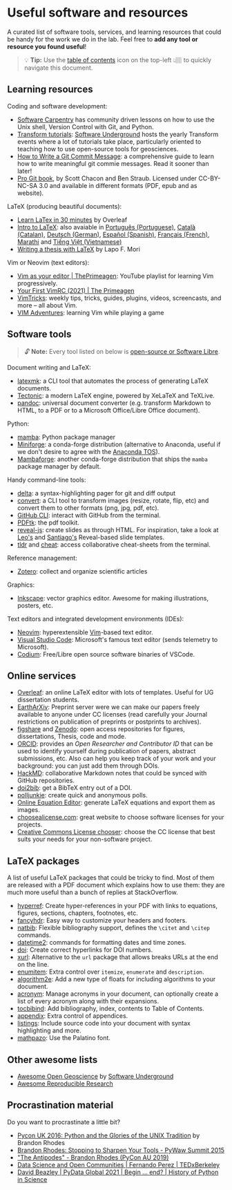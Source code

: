 # Useful software and resources

A curated list of software tools, services, and learning resources that could
be handy for the work we do in the lab.
Feel free to **add any tool or resource you found useful**!

> 💡 **Tip:** Use the [table of contents](https://github.blog/changelog/2021-04-13-table-of-contents-support-in-markdown-files/)
> icon on the top-left 👆🏽 to quickly navigate this document.

## Learning resources

Coding and software development:
- [Software Carpentry](https://software-carpentry.org/lessons/) has community
  driven lessons on how to use the Unix shell, Version Control with Git, and
  Python.
- [Transform tutorials](https://www.youtube.com/c/SoftwareUnderground/videos):
  [Software Underground](https://softwareunderground.org/) hosts the yearly
  Transform events where a lot of tutorials take place, particularly oriented
  to teaching how to use open-source tools for geosciences.
- [How to Write a Git Commit
  Message](https://chris.beams.io/posts/git-commit/): a comprehensive guide to
  learn how to write meaningful git commie messages. Read it sooner than later!
- [Pro Git book](https://git-scm.com/book/en/v2), by Scott Chacon and Ben
  Straub. Licensed under CC-BY-NC-SA 3.0 and available in different formats
  (PDF, epub and as website).

LaTeX (producing beautiful documents):
- [Learn LaTex in 30 minutes](https://www.overleaf.com/learn/latex/Learn_LaTeX_in_30_minutes)
  by Overleaf
- [Intro to LaTeX](https://www.learnlatex.org/en/): also avaiable in
  [Português (Portuguese)](https://www.learnlatex.org/pt/), [Català (Catalan)](https://www.learnlatex.org/ca/),
  [Deutsch (German)](https://www.learnlatex.org/de/), [Español (Spanish)](https://www.learnlatex.org/es/),
  [Français (French)](https://www.learnlatex.org/fr/), [Marathi](https://www.learnlatex.org/mr/) and
  [Tiếng Việt (Vietnamese)](https://www.learnlatex.org/vi/)
- [Writing a thesis with LaTeX](https://tug.org/pracjourn/2008-1/mori/mori.pdf)
  by Lapo F. Mori

Vim or Neovim (text editors):
- [Vim as your editor
  | ThePrimeagen](https://www.youtube.com/watch?v=H3o4l4GVLW0&list=PLm323Lc7iSW_wuxqmKx_xxNtJC_hJbQ7R):
  YouTube playlist for learning Vim progressively.
- [Your First VimRC (2021) | The Primeagen](https://www.youtube.com/watch?v=DogKdiRx7ls)
- [VimTricks](https://vimtricks.com/): weekly tips, tricks, guides,
  plugins, videos, screencasts, and more – all about Vim.
- [VIM Adventures](https://vim-adventures.com/): learning Vim while playing
    a game

## Software tools

> 🔓 **Note:** Every tool listed on below is [open-source or Software
> Libre](https://en.wikipedia.org/wiki/Free_software).

Document writing and LaTeX:
- [latexmk](https://www.ctan.org/pkg/latexmk): a CLI tool that automates the
  process of generating LaTeX documents.
- [Tectonic](https://tectonic-typesetting.github.io/en-US/): a modern LaTeX
  engine, powered by XeLaTeX and TeXLive.
- [pandoc](https://pandoc.org/): universal document converter (e.g. transform
  Markdown to HTML, to a PDF or to a Microsoft Office/Libre Office document).

Python:
- [mamba](https://mamba.readthedocs.io/): Python package manager
- [Miniforge](https://github.com/conda-forge/miniforge): a conda-forge
  distribution (alternative to Anaconda, useful if we don't desire to agree
  with the [Anaconda TOS](https://www.anaconda.com/terms-of-service)).
- [Mambaforge](https://github.com/conda-forge/miniforge#mambaforge): another
  conda-forge distribution that ships the `mamba` package manager by default.

Handy command-line tools:
- [delta](https://github.com/dandavison/delta): a syntax-highlighting pager for
  git and diff output
- [convert](https://imagemagick.org/script/convert.php): a CLI tool to
  transform images (resize, rotate, flip, etc) and convert them to other
  formats (png, jpg, pdf, etc).
- [GitHub CLI](https://cli.github.com/): interact with GitHub from the
  terminal.
- [PDFtk](https://www.pdflabs.com/tools/pdftk-the-pdf-toolkit/): the pdf
  toolkit.
- [reveal-js](https://revealjs.com/): create slides as through HTML. For
  inspiration, take a look at
  [Leo's](https://github.com/leouieda/talk-template) and
  [Santiago's](https://github.com/santisoler/talk-template) Reveal-based slide
  templates.
- [tldr](https://github.com/tldr-pages/tldr) and
  [cheat](https://github.com/cheat/cheat): access collaborative cheat-sheets
  from the terminal.

Reference management:
- [Zotero](https://www.zotero.org/): collect and organize scientific articles

Graphics:
- [Inkscape](https://inkscape.org/): vector graphics editor. Awesome for making
  illustrations, posters, etc.

Text editors and integrated development environments (IDEs):
- [Neovim](https://neovim.io/): hyperextensible
  [Vim](https://www.vim.org/)-based text editor.
- [Visual Studio Code](https://code.visualstudio.com/): Microsoft's famous text
  editor (sends telemetry to Microsoft).
- [Codium](https://vscodium.com/): Free/Libre open source software binaries of
  VSCode.


## Online services

- [Overleaf](https://www.overleaf.com/): an online LaTeX editor with lots of
  templates. Useful for UG dissertation students.
- [EarthArXiv](https://eartharxiv.org/): Preprint server were we can make our
  papers freely available to anyone under CC licenses (read carefully your
  Journal restrictions on publication of preprints or postprints to archives).
- [figshare](https://figshare.com) and [Zenodo](https://zenodo.org/): open
  access repositories for figures, dissertations, Thesis, code and mode.
- [ORCID](https://orcid.org/): provides an *Open Researcher and Contributor ID*
  that can be used to identify yourself during publication of papers, abstract
  submissions, etc. Also can help you keep track of your work and your
  background: you can just add them through DOIs.
- [HackMD](https://hackmd.io/): collaborative Markdown notes that could be
  synced with GitHub repositories.
- [doi2bib](https://www.doi2bib.org/): get a BibTeX entry out of a DOI.
- [polljunkie](http://polljunkie.com/): create quick and anonymous polls.
- [Online Equation Editor](https://latex.codecogs.com/): generate LaTeX
  equations and export them as images.
- [choosealicense.com](https://choosealicense.com/): great website to choose
  software licenses for your projects.
- [Creative Commons License
  chooser](https://creativecommons.org/share-your-work/): choose the CC license
  that best suits your needs for your non-software project.


## LaTeX packages

A list of useful LaTeX packages that could be tricky to find.
Most of them are released with a PDF document which explains how to use them:
they are much more useful than a bunch of replies at StackOverflow.

- [hyperref](https://ctan.org/pkg/hyperref): Create hyper-references in your
  PDF with links to equations, figures, sections, chapters, footnotes, etc.
- [fancyhdr](https://www.ctan.org/pkg/fancyhdr): Easy way to customize your
  headers and footers.
- [natbib](https://www.ctan.org/pkg/natbib): Flexible bibliography support,
  defines the `\citet` and `\citep` commands.
- [datetime2](https://www.ctan.org/pkg/datetime2): commands for formatting
  dates and time zones.
- [doi](https://www.ctan.org/pkg/doi): Create correct hyperlinks for DOI
  numbers.
- [xurl](https://www.ctan.org/pkg/xurl): Alternative to the `url` package that
  allows breaks URLs at the end on the line.
- [enumitem](https://www.ctan.org/pkg/enumitem): Extra control over `itemize`,
  `enumerate` and `description`.
- [algorithm2e](https://www.ctan.org/pkg/algorithm2e): Add a new type of floats
  for including algorithms to your document.
- [acronym](https://www.ctan.org/pkg/acronym): Manage acronyms in your
  document, can optionally create a list of every acronym along with their
  expansions.
- [tocbibind](https://www.ctan.org/pkg/tocbibind): Add bibliography, index,
  contents to Table of Contents.
- [appendix](https://www.ctan.org/pkg/appendix): Extra control of appendices.
- [listings](https://www.ctan.org/pkg/listings): Include source code into your
  document with syntax highlighting and more.
- [mathpazo](https://www.ctan.org/pkg/mathpazo): Use the Palatino font.


## Other awesome lists

- [Awesome Open
  Geoscience](https://github.com/softwareunderground/awesome-open-geoscience)
  by [Software Underground](https://softwareunderground.org/)
- [Awesome Reproducible Research](https://github.com/leipzig/awesome-reproducible-research)


## Procrastination material

Do you want to procrastinate a little bit?

- [Pycon UK 2016: Python and the Glories of the UNIX Tradition](https://www.youtube.com/watch?v=zFMdhXYlFfY)
  by Brandon Rhodes
- [Brandon Rhodes: Stopping to Sharpen Your Tools - PyWaw Summit 2015](https://www.youtube.com/watch?v=I56oFTm9UlE)
- ["The Antipodes" - Brandon Rhodes (PyCon AU 2019)](https://www.youtube.com/watch?v=Nd6vturx_yg)
- [Data Science and Open Communities | Fernando Perez | TEDxBerkeley](https://www.youtube.com/watch?v=sla_vxu-jDk)
- [David Beazley | PyData Global 2021 | Begin ... end? | History of Python in Science](https://www.youtube.com/watch?v=riuyDEHxeEo)
